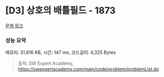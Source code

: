 # [D3] 상호의 배틀필드 - 1873 

[문제 링크](https://swexpertacademy.com/main/code/problem/problemDetail.do?contestProbId=AV5LyE7KD2ADFAXc) 

### 성능 요약

메모리: 31,616 KB, 시간: 147 ms, 코드길이: 4,325 Bytes



> 출처: SW Expert Academy, https://swexpertacademy.com/main/code/problem/problemList.do